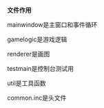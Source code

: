**文件作用**

mainwindow是主窗口和事件循环

gamelogic是游戏逻辑

renderer是画图

testmain是控制台测试用

util是工具函数

common.inc是头文件
